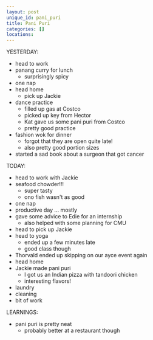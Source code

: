 ```yaml
---
layout: post
unique_id: pani_puri
title: Pani Puri
categories: []
locations: 
---
```


YESTERDAY:
* head to work
* panang curry for lunch
  * surprisingly spicy
* one nap
* head home
  * pick up Jackie
* dance practice
  * filled up gas at Costco
  * picked up key from Hector
  * Kat gave us some pani puri from Costco
  * pretty good practice
* fashion wok for dinner
  * forgot that they are open quite late!
  * also pretty good portion sizes
* started a sad book about a surgeon that got cancer

TODAY:
* head to work with Jackie
* seafood chowder!!!
  * super tasty
  * ono fish wasn't as good
* one nap
* productive day ... mostly
* gave some advice to Edie for an internship
  * also helped with some planning for CMU
* head to pick up Jackie
* head to yoga
  * ended up a few minutes late
  * good class though
* Thorvald ended up skipping on our ayce event again
* head home
* Jackie made pani puri
  * I got us an Indian pizza with tandoori chicken
  * interesting flavors!
* laundry
* cleaning
* bit of work

LEARNINGS:
* pani puri is pretty neat
  * probably better at a restaurant though
